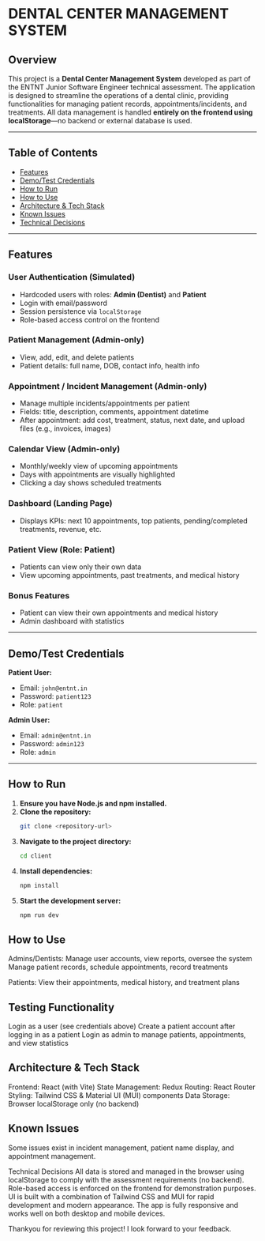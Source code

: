 # DENTAL CENTER MANAGEMENT SYSTEM

## Overview

This project is a **Dental Center Management System** developed as part of the ENTNT Junior Software Engineer technical assessment. The application is designed to streamline the operations of a dental clinic, providing functionalities for managing patient records, appointments/incidents, and treatments. All data management is handled **entirely on the frontend using localStorage**—no backend or external database is used.

---

## Table of Contents

- [Features](#features)
- [Demo/Test Credentials](#demotest-credentials)
- [How to Run](#how-to-run)
- [How to Use](#how-to-use)
- [Architecture & Tech Stack](#architecture--tech-stack)
- [Known Issues](#known-issues)
- [Technical Decisions](#technical-decisions)

---

## Features

### User Authentication (Simulated)
- Hardcoded users with roles: **Admin (Dentist)** and **Patient**
- Login with email/password
- Session persistence via `localStorage`
- Role-based access control on the frontend

### Patient Management (Admin-only)
- View, add, edit, and delete patients
- Patient details: full name, DOB, contact info, health info

### Appointment / Incident Management (Admin-only)
- Manage multiple incidents/appointments per patient
- Fields: title, description, comments, appointment datetime
- After appointment: add cost, treatment, status, next date, and upload files (e.g., invoices, images)

### Calendar View (Admin-only)
- Monthly/weekly view of upcoming appointments
- Days with appointments are visually highlighted
- Clicking a day shows scheduled treatments

### Dashboard (Landing Page)
- Displays KPIs: next 10 appointments, top patients, pending/completed treatments, revenue, etc.

### Patient View (Role: Patient)
- Patients can view only their own data
- View upcoming appointments, past treatments, and medical history

### Bonus Features
- Patient can view their own appointments and medical history
- Admin dashboard with statistics

---

## Demo/Test Credentials

**Patient User:**
- Email: `john@entnt.in`
- Password: `patient123`
- Role: `patient`

**Admin User:**
- Email: `admin@entnt.in`
- Password: `admin123`
- Role: `admin`

---

## How to Run

1. **Ensure you have Node.js and npm installed.**
2. **Clone the repository:**
   ```sh
   git clone <repository-url>
    ```
3. **Navigate to the project directory:**
   ```sh
   cd client 
   ```   
4. **Install dependencies:**
   ```sh
   npm install
   ```
5. **Start the development server:**
   ```sh
   npm run dev
   ```   
## How to Use
Admins/Dentists:
Manage user accounts, view reports, oversee the system
Manage patient records, schedule appointments, record treatments

Patients:
View their appointments, medical history, and treatment plans

## Testing Functionality

Login as a user (see credentials above)
Create a patient account after logging in as a patient
Login as admin to manage patients, appointments, and view statistics

## Architecture & Tech Stack
Frontend: React (with Vite)
State Management: Redux
Routing: React Router
Styling: Tailwind CSS & Material UI (MUI) components
Data Storage: Browser localStorage only (no backend)

## Known Issues
Some issues exist in incident management, patient name display, and appointment management.

Technical Decisions
All data is stored and managed in the browser using localStorage to comply with the assessment requirements (no backend).
Role-based access is enforced on the frontend for demonstration purposes.
UI is built with a combination of Tailwind CSS and MUI for rapid development and modern appearance.
The app is fully responsive and works well on both desktop and mobile devices.

Thankyou for reviewing this project! I look forward to your feedback.


